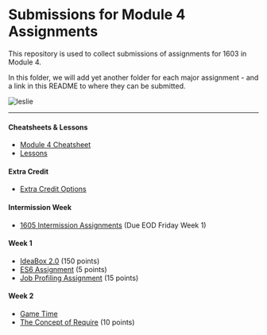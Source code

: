 # Submissions for Module 4 Assignments

This repository is used to collect submissions of assignments for 1603 in Module 4.

In this folder, we will add yet another folder for each major assignment - and a link in this README to where they can be submitted.

![leslie](https://ak-hdl.buzzfed.com/static/2013-12/enhanced/webdr02/9/21/enhanced-buzz-19197-1386641047-2.jpg)

-----

#### Cheatsheets & Lessons

* [Module 4 Cheatsheet](module-4-cheatsheet.markdown)
* [Lessons](https://github.com/turingschool/lesson_plans/tree/master/ruby_04-apis_and_scalability)

#### Extra Credit

* [Extra Credit Options](extra-credit/)

#### Intermission Week

* [1605 Intermission Assignments](https://github.com/turingschool/intermission-assignments/issues?q=is%3Aopen+is%3Aissue+label%3A1605) (Due EOD Friday Week 1)

#### Week 1

* [IdeaBox 2.0](ideabox2.0/) (150 points)
* [ES6 Assignment](https://gist.github.com/96c832bb235a986de53f01f96a290294) (5 points)
* [Job Profiling Assignment](https://gist.github.com/dbd8f459891e83e21205467025639678) (15 points)

#### Week 2

* [Game Time](/gametime)
* [The Concept of Require](https://gist.github.com/a199274681af65a0e3e7852cfbb8cfbd) (10 points)
